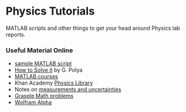 # Physics Tutorials
MATLAB scripts and other things to get your head around Physics lab reports.

### Useful Material Online
* [sample MATLAB script](https://github.com/RiboRings/PhysicsTutorials/blob/main/readme_good_labreports.mlx)
* [How to Solve it](https://en.wikipedia.org/wiki/How_to_Solve_It) by G. Polya
* [MATLAB courses](https://matlabacademy.mathworks.com/)
* Khan Academy [Physics Library](https://www.khanacademy.org/science/physics/)
* Notes on [measurements and uncertainties](https://ibguides.com/physics/notes/measurement-and-uncertainties/) 
* [Grasple Math problems](https://www.grasple.com/math)
* [Wolfram Alpha](https://www.wolframalpha.com/)
